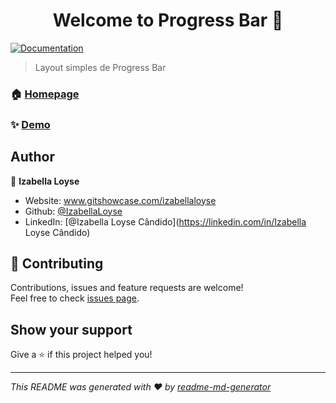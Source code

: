 <h1 align="center">Welcome to Progress Bar 👋</h1>
<p>
  <a href="https://github.com/IzabellaLoyse/Progress-Bar" target="_blank">
    <img alt="Documentation" src="https://img.shields.io/badge/documentation-yes-brightgreen.svg" />
  </a>
</p>

> Layout simples de Progress Bar

### 🏠 [Homepage](https://github.com/IzabellaLoyse/Progress-Bar/blob/master/README.md)

### ✨ [Demo](https://github.com/IzabellaLoyse/Progress-Bar)

## Author

👤 **Izabella Loyse**

* Website: www.gitshowcase.com/izabellaloyse
* Github: [@IzabellaLoyse](https://github.com/IzabellaLoyse)
* LinkedIn: [@Izabella Loyse Cândido](https://linkedin.com/in/Izabella Loyse Cândido)

## 🤝 Contributing

Contributions, issues and feature requests are welcome!<br />Feel free to check [issues page](https://github.com/IzabellaLoyse/Progress-Bar/issues). 

## Show your support

Give a ⭐️ if this project helped you!

***
_This README was generated with ❤️ by [readme-md-generator](https://github.com/kefranabg/readme-md-generator)_